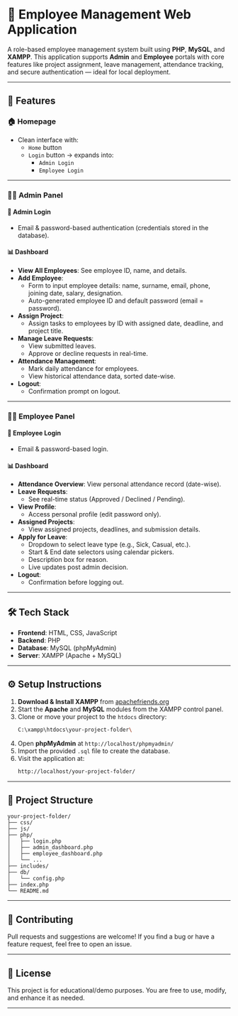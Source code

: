 # 👥 Employee Management Web Application

A role-based employee management system built using **PHP**, **MySQL**, and **XAMPP**. This application supports **Admin** and **Employee** portals with core features like project assignment, leave management, attendance tracking, and secure authentication — ideal for local deployment.

---

## 🚀 Features

### 🏠 Homepage
- Clean interface with:
  - `Home` button
  - `Login` button → expands into:
    - `Admin Login`
    - `Employee Login`

---

### 👨‍💼 Admin Panel

#### 🔐 Admin Login
- Email & password-based authentication (credentials stored in the database).

#### 📊 Dashboard
- **View All Employees**: See employee ID, name, and details.
- **Add Employee**:
  - Form to input employee details: name, surname, email, phone, joining date, salary, designation.
  - Auto-generated employee ID and default password (email = password).
- **Assign Project**:
  - Assign tasks to employees by ID with assigned date, deadline, and project title.
- **Manage Leave Requests**:
  - View submitted leaves.
  - Approve or decline requests in real-time.
- **Attendance Management**:
  - Mark daily attendance for employees.
  - View historical attendance data, sorted date-wise.
- **Logout**:
  - Confirmation prompt on logout.

---

### 👷‍♂️ Employee Panel

#### 🔐 Employee Login
- Email & password-based login.

#### 📊 Dashboard
- **Attendance Overview**: View personal attendance record (date-wise).
- **Leave Requests**:
  - See real-time status (Approved / Declined / Pending).
- **View Profile**:
  - Access personal profile (edit password only).
- **Assigned Projects**:
  - View assigned projects, deadlines, and submission details.
- **Apply for Leave**:
  - Dropdown to select leave type (e.g., Sick, Casual, etc.).
  - Start & End date selectors using calendar pickers.
  - Description box for reason.
  - Live updates post admin decision.
- **Logout**:
  - Confirmation before logging out.

---

## 🛠️ Tech Stack

- **Frontend**: HTML, CSS, JavaScript  
- **Backend**: PHP  
- **Database**: MySQL (phpMyAdmin)  
- **Server**: XAMPP (Apache + MySQL)

---

## ⚙️ Setup Instructions

1. **Download & Install XAMPP** from [apachefriends.org](https://www.apachefriends.org)
2. Start the **Apache** and **MySQL** modules from the XAMPP control panel.
3. Clone or move your project to the `htdocs` directory:
   ```bash
   C:\xampp\htdocs\your-project-folder\
   ```
4. Open **phpMyAdmin** at `http://localhost/phpmyadmin/`
5. Import the provided `.sql` file to create the database.
6. Visit the application at:
   ```bash
   http://localhost/your-project-folder/
   ```

---

## 📁 Project Structure

```plaintext
your-project-folder/
├── css/
├── js/
├── php/
│   ├── login.php
│   ├── admin_dashboard.php
│   ├── employee_dashboard.php
│   └── ...
├── includes/
├── db/
│   └── config.php
├── index.php
└── README.md
```

---

## 🙌 Contributing

Pull requests and suggestions are welcome! If you find a bug or have a feature request, feel free to open an issue.

---

## 📄 License

This project is for educational/demo purposes. You are free to use, modify, and enhance it as needed.

---
